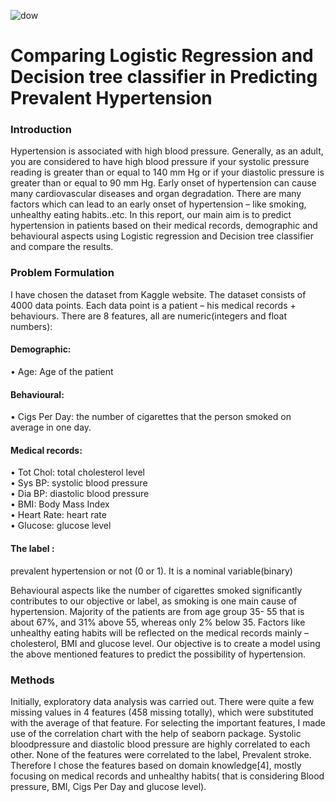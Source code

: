 ![dow](https://user-images.githubusercontent.com/103304121/162563561-ecccbff7-b536-4a54-a184-2d83fb565153.png)
# **Comparing Logistic Regression and Decision tree classifier in Predicting Prevalent Hypertension**
### Introduction
Hypertension is associated with high blood pressure. Generally, as an adult, you are considered to 
have high blood pressure if your systolic pressure reading is greater than or equal to 140 mm Hg or if 
your diastolic pressure is greater than or equal to 90 mm Hg. Early onset of hypertension can 
cause many cardiovascular diseases and organ degradation. There are many factors which can lead to 
an early onset of hypertension – like smoking, unhealthy eating habits..etc. In this report, our main 
aim is to predict hypertension in patients based on their medical records, demographic and
behavioural aspects using Logistic regression and Decision tree classifier and compare the results.
### Problem Formulation
I have chosen the dataset from Kaggle website. The dataset consists of 4000 data points. Each data 
point is a patient – his medical records + behaviours. There are 8 features, all are numeric(integers 
and float numbers): 
#### Demographic:
• Age: Age of the patient
#### Behavioural:
• Cigs Per Day: the number of cigarettes that the person smoked on average in one day. 
#### Medical records:
• Tot Chol: total cholesterol level   
• Sys BP: systolic blood pressure   
• Dia BP: diastolic blood pressure   
• BMI: Body Mass Index   
• Heart Rate: heart rate   
• Glucose: glucose level  
#### The label :  
prevalent hypertension or not (0 or 1). It is a nominal variable(binary)    

Behavioural aspects like the number of cigarettes smoked significantly contributes to our objective or 
label, as smoking is one main cause of hypertension. Majority of the patients are from age group 35-
55 that is about 67%, and 31% above 55, whereas only 2% below 35. Factors like unhealthy eating habits will be reflected on the medical records mainly – cholesterol, 
BMI and glucose level. Our objective is to create a model using the above mentioned features to 
predict the possibility of hypertension.  

### Methods
Initially, exploratory data analysis was carried out. There were quite a few missing values in 4 
features (458 missing totally), which were substituted with the average of that feature. For selecting 
the important features, I made use of the correlation chart with the help of seaborn package. Systolic 
bloodpressure and diastolic blood pressure are highly correlated to each other. None of the features 
were correlated to the label, Prevalent stroke. Therefore I chose the features based on domain 
knowledge[4], mostly focusing on medical records and unhealthy habits( that is considering Blood 
pressure, BMI, Cigs Per Day and glucose level).

